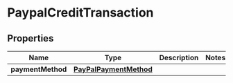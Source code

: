 

# PaypalCreditTransaction

## Properties

Name | Type | Description | Notes
------------ | ------------- | ------------- | -------------
**paymentMethod** | [**PayPalPaymentMethod**](PayPalPaymentMethod.md) |  | 



